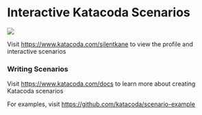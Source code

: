 # Interactive Katacoda Scenarios

[![](http://shields.katacoda.com/katacoda/silentkane/count.svg)](https://www.katacoda.com/silentkane "Get your profile on Katacoda.com")

Visit https://www.katacoda.com/silentkane to view the profile and interactive scenarios

### Writing Scenarios
Visit https://www.katacoda.com/docs to learn more about creating Katacoda scenarios

For examples, visit https://github.com/katacoda/scenario-example
